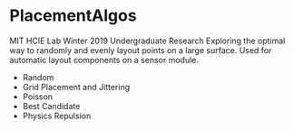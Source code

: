 # PlacementAlgos

MIT HCIE Lab 
Winter 2019 
Undergraduate Research 
Exploring the optimal way to randomly and evenly layout points on a large surface. Used for automatic layout components on a sensor module.

- Random
- Grid Placement and Jittering
- Poisson
- Best Candidate
- Physics Repulsion
